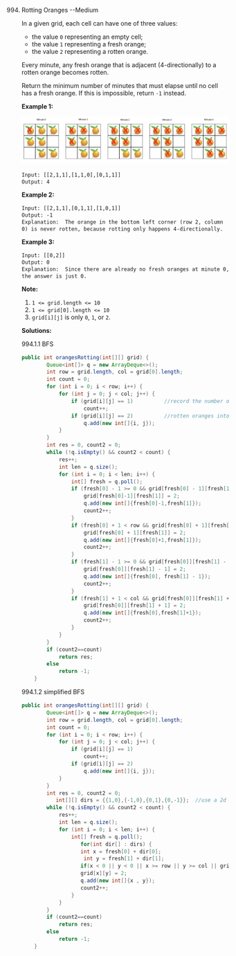 994. Rotting Oranges   --Medium

     In a given grid, each cell can have one of three values:

     - the value `0` representing an empty cell;
     - the value `1` representing a fresh orange;
     - the value `2` representing a rotten orange.

     Every minute, any fresh orange that is adjacent (4-directionally) to a rotten orange becomes rotten.

     Return the minimum number of minutes that must elapse until no cell has a fresh orange. If this is impossible, return `-1` instead.

     **Example 1:**

     <img src="img/994.png"/>

     ```
     Input: [[2,1,1],[1,1,0],[0,1,1]]
     Output: 4
     ```

     **Example 2:**

     ```
     Input: [[2,1,1],[0,1,1],[1,0,1]]
     Output: -1
     Explanation:  The orange in the bottom left corner (row 2, column 0) is never rotten, because rotting only happens 4-directionally.
     ```

     **Example 3:**

     ```
     Input: [[0,2]]
     Output: 0
     Explanation:  Since there are already no fresh oranges at minute 0, the answer is just 0.
     ```

     **Note:**

     1. `1 <= grid.length <= 10`
     2. `1 <= grid[0].length <= 10`
     3. `grid[i][j]` is only `0`, `1`, or `2`.

     **Solutions:**

     994.1.1 BFS

     ```java
     public int orangesRotting(int[][] grid) {
             Queue<int[]> q = new ArrayDeque<>();
             int row = grid.length, col = grid[0].length;
             int count = 0;
             for (int i = 0; i < row; i++) {
                 for (int j = 0; j < col; j++) {
                     if (grid[i][j] == 1)          //record the number of fresh
                         count++;
                     if (grid[i][j] == 2)          //rotten oranges into queue
                         q.add(new int[]{i, j});
                 }
             }
             int res = 0, count2 = 0;
             while (!q.isEmpty() && count2 < count) {
                 res++;
                 int len = q.size();
                 for (int i = 0; i < len; i++) {
                     int[] fresh = q.poll();
                     if (fresh[0] - 1 >= 0 && grid[fresh[0] - 1][fresh[1]] == 1) {
                         grid[fresh[0]-1][fresh[1]] = 2;
                         q.add(new int[]{fresh[0]-1,fresh[1]});
                         count2++;
                     }
                     if (fresh[0] + 1 < row && grid[fresh[0] + 1][fresh[1]] == 1) {
                         grid[fresh[0] + 1][fresh[1]] = 2;
                         q.add(new int[]{fresh[0]+1,fresh[1]});
                         count2++;
                     }
                     if (fresh[1] - 1 >= 0 && grid[fresh[0]][fresh[1] - 1] == 1) {
                         grid[fresh[0]][fresh[1] - 1] = 2;
                         q.add(new int[]{fresh[0], fresh[1] - 1});
                         count2++;
                     }
                     if (fresh[1] + 1 < col && grid[fresh[0]][fresh[1] + 1] == 1) {
                         grid[fresh[0]][fresh[1] + 1] = 2;
                         q.add(new int[]{fresh[0],fresh[1]+1});
                         count2++;
                     }
                 }
             }
             if (count2==count)
                 return res;
             else
                 return -1;
         }
     ```

     994.1.2 simplified BFS

     ```java
     public int orangesRotting(int[][] grid) {
             Queue<int[]> q = new ArrayDeque<>();
             int row = grid.length, col = grid[0].length;
             int count = 0;
             for (int i = 0; i < row; i++) {
                 for (int j = 0; j < col; j++) {
                     if (grid[i][j] == 1)
                         count++;
                     if (grid[i][j] == 2)             
                         q.add(new int[]{i, j});
                 }
             }
             int res = 0, count2 = 0;
       			int[][] dirs = {{1,0},{-1,0},{0,1},{0,-1}};  //use a 2d array to record 4 directions
             while (!q.isEmpty() && count2 < count) {
                 res++;
                 int len = q.size();
                 for (int i = 0; i < len; i++) {
                     int[] fresh = q.poll();
                  		for(int dir[] : dirs) {
                       	int x = fresh[0] + dir[0];
                         int y = fresh[1] + dir[1];
                       	if(x < 0 || y < 0 || x >= row || y >= col || grid[x][y] == 0 || grid[x][y] == 2) continue;
                       	grid[x][y] = 2;
                       	q.add(new int[]{x , y});
                       	count2++;
                     }
                 }
             }
             if (count2==count)
                 return res;
             else
                 return -1;
         }
     ```

     